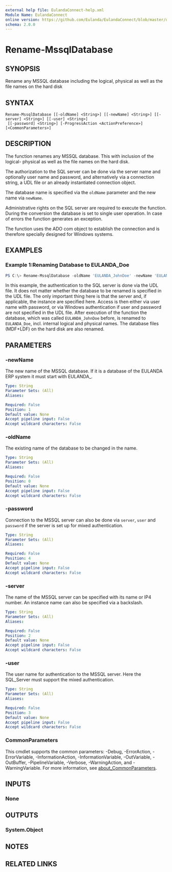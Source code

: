 ```yaml
---
external help file: EulandaConnect-help.xml
Module Name: EulandaConnect
online version: https://github.com/Eulanda/EulandaConnect/blob/master/docs/Rename-MssqlDatabase.md
schema: 2.0.0
---
```


# Rename-MssqlDatabase

## SYNOPSIS
Rename any MSSQL database including the logical, physical as well as the file names on the hard disk

## SYNTAX

```
Rename-MssqlDatabase [[-oldName] <String>] [[-newName] <String>] [[-server] <String>] [[-user] <String>]
 [[-password] <String>] [-ProgressAction <ActionPreference>] [<CommonParameters>]
```

## DESCRIPTION
The function renames any MSSQL database. This with inclusion of the logical- physical as well as the file names on the hard disk. 

The authorization to the SQL server can be done via the server name and optionally user name and password, and alternatively via a connection string, a UDL file or an already instantiated connection object.

The database name is specified via the `oldName` parameter and the new name via `newName`. 

Administrative rights on the SQL server are required to execute the function. During the conversion the database is set to single user operation. In case of errors the function generates an exception.

The function uses the ADO com object to establish the connection and is therefore specially designed for Windows systems.

## EXAMPLES

### Example 1:Renaming Database to EULANDA_Doe
```powershell
PS C:\> Rename-MssqlDatabase -oldName 'EULANDA_JohnDoe' -newName 'EULANDA_Doe' -udl "C:\temp\Eulanda_1 JohnDoe.udl"
```

In this example, the authentication to the SQL server is done via the UDL file. It does not matter whether the database to be renamed is specified in the UDL file. The only important thing here is that the server and, if applicable, the instance are specified here. Access is then either via user name with password, or via Windows authentication if user and password are not specified in the UDL file.
After execution of the function the database, which was called `EULANDA_JohnDoe` before, is renamed to `EULANDA_Doe`, incl. internal logical and physical names. The database files (MDF+LDF) on the hard disk are also renamed.

## PARAMETERS

### -newName
The new name of the MSSQL database. If it is a database of the EULANDA ERP system it must start with EULANDA_.

```yaml
Type: String
Parameter Sets: (All)
Aliases:

Required: False
Position: 1
Default value: None
Accept pipeline input: False
Accept wildcard characters: False
```

### -oldName
The existing name of the database to be changed in the name.

```yaml
Type: String
Parameter Sets: (All)
Aliases:

Required: False
Position: 0
Default value: None
Accept pipeline input: False
Accept wildcard characters: False
```

### -password
Connection to the MSSQL server can also be done via `server`, `user` and `password` if the server is set up for mixed authentication.

```yaml
Type: String
Parameter Sets: (All)
Aliases:

Required: False
Position: 4
Default value: None
Accept pipeline input: False
Accept wildcard characters: False
```

### -server
The name of the MSSQL server can be specified with its name or IP4 number. An instance name can also be specified via a backslash.

```yaml
Type: String
Parameter Sets: (All)
Aliases:

Required: False
Position: 2
Default value: None
Accept pipeline input: False
Accept wildcard characters: False
```

### -user
The user name for authentication to the MSSQL server. Here the SQL_Server must support the mixed authentication.

```yaml
Type: String
Parameter Sets: (All)
Aliases:

Required: False
Position: 3
Default value: None
Accept pipeline input: False
Accept wildcard characters: False
```


### CommonParameters
This cmdlet supports the common parameters: -Debug, -ErrorAction, -ErrorVariable, -InformationAction, -InformationVariable, -OutVariable, -OutBuffer, -PipelineVariable, -Verbose, -WarningAction, and -WarningVariable. For more information, see [about_CommonParameters](http://go.microsoft.com/fwlink/?LinkID=113216).

## INPUTS

### None

## OUTPUTS

### System.Object
## NOTES

## RELATED LINKS

